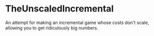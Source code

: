 # TheUnscaledIncremental
An attempt for making an incremental game whose costs don't scale, allowing you to get ridiculously big numbers.
